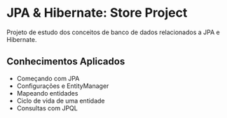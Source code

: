 # JPA & Hibernate: Store Project
Projeto de estudo dos conceitos de banco de dados relacionados a JPA e Hibernate.
## Conhecimentos Aplicados
- Começando com JPA
- Configurações e EntityManager
- Mapeando entidades
- Ciclo de vida de uma entidade
- Consultas com JPQL
